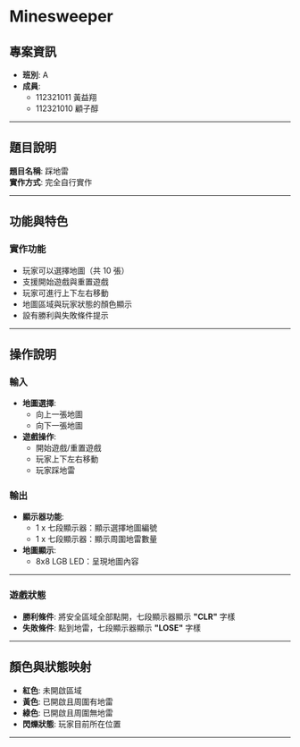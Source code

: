 # Minesweeper

## 專案資訊
- **班別**: A  
- **成員**:  
  - 112321011 黃益翔  
  - 112321010 顧子醇  

---

## 題目說明
**題目名稱**: 踩地雷  
**實作方式**: 完全自行實作  

---

## 功能與特色
### 實作功能
- 玩家可以選擇地圖（共 10 張）
- 支援開始遊戲與重置遊戲
- 玩家可進行上下左右移動
- 地圖區域與玩家狀態的顏色顯示  
- 設有勝利與失敗條件提示  

---

## 操作說明
### **輸入**
- **地圖選擇**:  
  - 向上一張地圖  
  - 向下一張地圖  
- **遊戲操作**:  
  - 開始遊戲/重置遊戲  
  - 玩家上下左右移動  
  - 玩家踩地雷  

### **輸出**
- **顯示器功能**:
  - 1 x 七段顯示器：顯示選擇地圖編號 
  - 1 x 七段顯示器：顯示周圍地雷數量    
- **地圖顯示**:  
  - 8x8 LGB LED：呈現地圖內容  

---

### **遊戲狀態**
- **勝利條件**: 將安全區域全部點開，七段顯示器顯示 **"CLR"** 字樣  
- **失敗條件**: 點到地雷，七段顯示器顯示 **"LOSE"** 字樣  

---

## 顏色與狀態映射
- **紅色**: 未開啟區域  
- **黃色**: 已開啟且周圍有地雷  
- **綠色**: 已開啟且周圍無地雷  
- **閃爍狀態**: 玩家目前所在位置  

---
